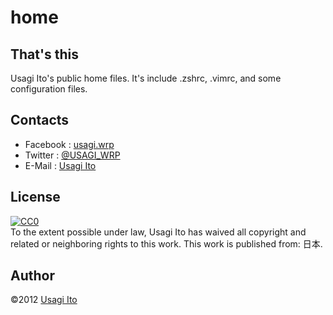 # home

## That's this

Usagi Ito's public home files. It's include .zshrc, .vimrc, and some configuration files.

## Contacts

* Facebook : [usagi.wrp](https://www.facebook.com/usagi.wrp)
* Twitter  : [@USAGI_WRP](https://twitter.com/USAGI_WRP)
* E-Mail   : [Usagi Ito](mailto:usagi@WonderRabbitProject.net)

## License

<p xmlns:dct="http://purl.org/dc/terms/" xmlns:vcard="http://www.w3.org/2001/vcard-rdf/3.0#">
  <a rel="license"
     href="http://creativecommons.org/publicdomain/zero/1.0/">
    <img src="http://i.creativecommons.org/p/zero/1.0/80x15.png" style="border-style: none;" alt="CC0" />
  </a>
  <br />
  To the extent possible under law,
  <span resource="[_:publisher]" rel="dct:publisher">
    <span property="dct:title">Usagi Ito</span></span>
  has waived all copyright and related or neighboring rights to
  this work.
This work is published from:
<span property="vcard:Country" datatype="dct:ISO3166"
      content="JP" about="[_:publisher]">
  日本</span>.
</p>

## Author

©2012 [Usagi Ito](mailto:usagi@WonderRabbitProject.net)

